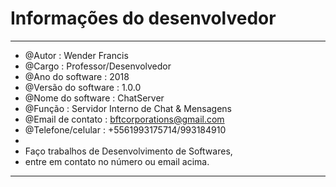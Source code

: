 # Informações do desenvolvedor

 *****************************************************************************
                                                       
 *   @Autor : Wender Francis                     
 *   @Cargo : Professor/Desenvolvedor                  
 *   @Ano do software : 2018                            
 *   @Versão do software : 1.0.0                        
 *   @Nome do software : ChatServer                     
 *   @Função : Servidor Interno de Chat & Mensagens     
 *   @Email de contato : bftcorporations@gmail.com      
 *   @Telefone/celular : +5561993175714/993184910       
 *                                                      
 *   Faço trabalhos de Desenvolvimento de Softwares,  
 *   entre em contato no número ou email acima.     
                                                       
 *****************************************************************************
